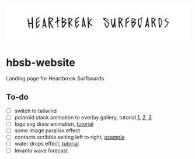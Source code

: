 
![logo](https://github.com/danieledep/hbsb-website/blob/main/images/logo-type-black-4.svg)   
# hbsb-website
Landing page for Heartbreak Surfboards   

## To-do
- [ ] switch to tailwind
- [ ] polaroid stack animation to overlay gallery, tutorial [1](https://tympanus.net/codrops/2016/02/17/polaroid-stack-to-grid-intro-animation/), [2](https://tympanus.net/codrops/2010/06/27/beautiful-photo-stack-gallery-with-jquery-and-css3/), [3](https://tympanus.net/codrops/2014/03/05/simple-stack-effects/)
- [ ] logo svg draw animation, [tutorial](https://www.cassie.codes/posts/creating-my-logo-animation/)
- [ ] some image parallax effect
- [ ] contacts scribble exiting left to right, [example](https://css-tricks.com/adam-argyles-sick-mouse-out-css-hover-effect/)
- [ ] water drops effect, [tutorial](https://tympanus.net/codrops/2015/11/04/rain-water-effect-experiments/)
- [ ] levanto wave forecast
